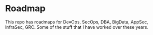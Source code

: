 # Roadmap
This repo has roadmaps for DevOps, SecOps, DBA, BigData, AppSec, InfraSec, GRC. Some of the stuff that I have worked over these years.
